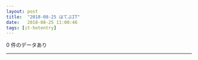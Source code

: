```yaml
---
layout: post
title:  "2018-08-25 はてぶIT"
date:   2018-08-25 11:00:46
tags: [it-hotentry]
---
```

0 件のデータあり

<hr>
